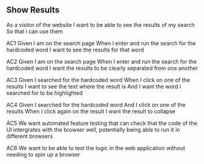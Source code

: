 ## Show Results

As a visitor of the website
I want to be able to see the results of my search
So that i can use them

AC1
Given I am on the search page
When I enter and run the search for the hardcoded word
I want to see the results for that word

AC2
Given I am on the search page
When I enter and run the search for the hardcoded word
I want the results to be clearly separated from one another

AC3
Given I searched for the hardcoded word
When I click on one of the results
I want to see the text where the result is
And I want the word i searched for to be highlighted

AC4
Given I searched for the hardcoded word
And I click on one of the results
When I click again on the result
I want the result to collapse

AC5
We want automated feature testing that can check that the code of the UI intergrates with the browser well, potentially being able to run it in different browsers

AC6
We want to be able to test the logic in the web application without needing to spin up a browser